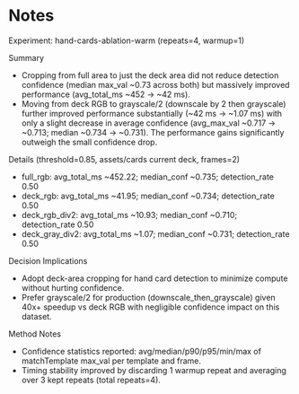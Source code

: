 # Notes

Experiment: hand-cards-ablation-warm (repeats=4, warmup=1)

Summary

- Cropping from full area to just the deck area did not reduce detection confidence (median max_val ~0.73 across both) but massively improved performance (avg_total_ms ~452 → ~42 ms).
- Moving from deck RGB to grayscale/2 (downscale by 2 then grayscale) further improved performance substantially (~42 ms → ~1.07 ms) with only a slight decrease in average confidence (avg_max_val ~0.717 → ~0.713; median ~0.734 → ~0.731). The performance gains significantly outweigh the small confidence drop.

Details (threshold=0.85, assets/cards current deck, frames=2)

- full_rgb: avg_total_ms ~452.22; median_conf ~0.735; detection_rate 0.50
- deck_rgb: avg_total_ms ~41.95; median_conf ~0.734; detection_rate 0.50
- deck_rgb_div2: avg_total_ms ~10.93; median_conf ~0.710; detection_rate 0.50
- deck_gray_div2: avg_total_ms ~1.07; median_conf ~0.731; detection_rate 0.50

Decision Implications

- Adopt deck-area cropping for hand card detection to minimize compute without hurting confidence.
- Prefer grayscale/2 for production (downscale_then_grayscale) given 40x+ speedup vs deck RGB with negligible confidence impact on this dataset.

Method Notes

- Confidence statistics reported: avg/median/p90/p95/min/max of matchTemplate max_val per template and frame.
- Timing stability improved by discarding 1 warmup repeat and averaging over 3 kept repeats (total repeats=4).

